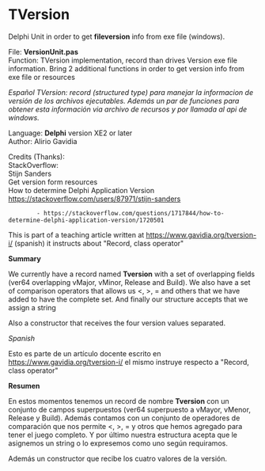 # TVersion
Delphi Unit in order to get <b>fileversion</b> info from exe file (windows). 

File:       <b>VersionUnit.pas</b>                                                
Function:   TVersion implementation, record than drives Version exe file information. Bring 2 additional functions in order to get version info from exe file or resources                    
                                                                           
<i>Español     TVersion: record (structured type) para manejar la informacion de versión de los archivos ejecutables. Además un par de funciones para obtener esta información via archivo de recursos y por llamada al api de windows.</i>
                                                                           
Language:   <b>Delphi</b> version XE2 or later                                    
Author:     Alirio Gavidia
                                                                           
Credits (Thanks):                                                                   
         StackOverflow:                                                    
            Stijn Sanders                                                  
            Get version form resources                                     
            How to determine Delphi Application Version                    
            https://stackoverflow.com/users/87971/stijn-sanders            
                                                                           
            - https://stackoverflow.com/questions/1717844/how-to-determine-delphi-application-version/1720501   
                                                                           
    
This is part of a teaching article written at https://www.gavidia.org/tversion-i/  (spanish) it instructs about "Record, class operator"


<b>Summary</b>

We currently have a record named <b>Tversion</b> with a set of overlapping fields (ver64 overlapping vMajor, vMinor, Release and Build). We also have a set of comparison operators that allows us <, >, = and others that we have added to have the complete set. And finally our structure accepts that we assign a string

Also a constructor that receives the four version values separated.    
    
    
<i>Spanish</i>

Esto es parte de un artículo docente escrito en https://www.gavidia.org/tversion-i/ 
el mismo instruye respecto a "Record, class operator"

<b>Resumen</b>

En estos momentos tenemos un record de nombre <b>Tversion</b> con un conjunto de campos superpuestos (ver64 superpuesto a vMayor, vMenor, Release y Build). Además contamos con un conjunto de operadores de comparación que nos permite <, >, = y otros que hemos agregado para tener el juego completo. Y por último nuestra estructura acepta que le asignemos un string o lo expresemos como uno según requiramos.

Además un constructor que recibe los cuatro valores de la versión.

